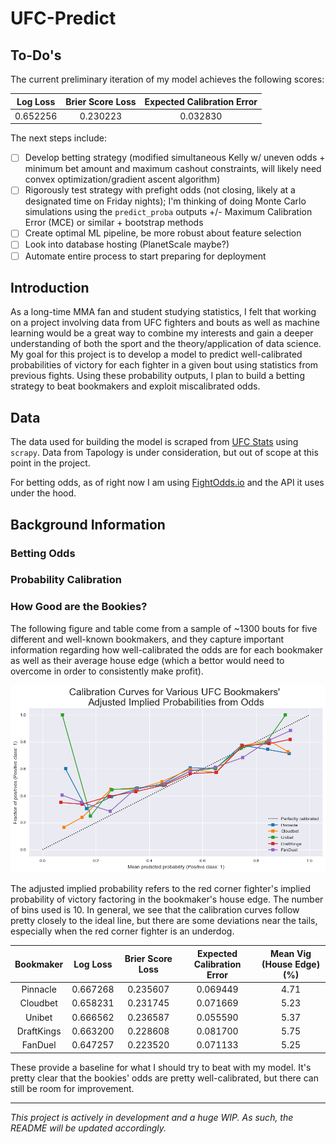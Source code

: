 # UFC-Predict

## To-Do's

The current preliminary iteration of my model achieves the following scores:

<div align="center">
  
| Log Loss | Brier Score Loss | Expected Calibration Error |
| :------: | :--------------: | :------------------------: |
| 0.652256 | 0.230223         | 0.032830                   |

</div>

The next steps include:

- [ ] Develop betting strategy (modified simultaneous Kelly w/ uneven odds + minimum bet amount and maximum cashout constraints, will likely need convex optimization/gradient ascent algorithm)
- [ ] Rigorously test strategy with prefight odds (not closing, likely at a designated time on Friday nights); I'm thinking of doing Monte Carlo simulations using the `predict_proba` outputs +/- Maximum Calibration Error (MCE) or similar + bootstrap methods
- [ ] Create optimal ML pipeline, be more robust about feature selection
- [ ] Look into database hosting (PlanetScale maybe?)
- [ ] Automate entire process to start preparing for deployment

## Introduction

As a long-time MMA fan and student studying statistics, I felt that working on a project involving data from UFC fighters and bouts as well as machine learning would be a great way to combine my interests and gain a deeper understanding of both the sport and the theory/application of data science. My goal for this project is to develop a model to predict well-calibrated probabilities of victory for each fighter in a given bout using statistics from previous fights. Using these probability outputs, I plan to build a betting strategy to beat bookmakers and exploit miscalibrated odds.

## Data

The data used for building the model is scraped from [UFC Stats](http://www.ufcstats.com/statistics/events/completed) using `scrapy`. Data from Tapology is under consideration, but out of scope at this point in the project.

For betting odds, as of right now I am using [FightOdds.io](https://fightodds.io/recent-mma-events/ufc) and the API it uses under the hood.

## Background Information

### Betting Odds

### Probability Calibration

### How Good are the Bookies?

The following figure and table come from a sample of ~1300 bouts for five different and well-known bookmakers, and they capture important information regarding how well-calibrated the odds are for each bookmaker as well as their average house edge (which a bettor would need to overcome in order to consistently make profit).

<div align="center">

![Bookmaker Calibration Curves](images/bookmaker_calibration_curves.png)

</div>

The adjusted implied probability refers to the red corner fighter's implied probability of victory factoring in the bookmaker's house edge. The number of bins used is 10. In general, we see that the calibration curves follow pretty closely to the ideal line, but there are some deviations near the tails, especially when the red corner fighter is an underdog.


<div align="center">

| Bookmaker  | Log Loss | Brier Score Loss | Expected Calibration Error | Mean Vig (House Edge) (%) |
| :--------: | :------: | :--------------: | :------------------------: | :-----------------------: |
| Pinnacle   | 0.667268 | 0.235607         | 0.069449                   | 4.71                      |
| Cloudbet   | 0.658231 | 0.231745         | 0.071669                   | 5.23                      |
| Unibet     | 0.666562 | 0.236587         | 0.055590                   | 5.37                      |
| DraftKings | 0.663200 | 0.228608         | 0.081700                   | 5.75                      |
| FanDuel    | 0.647257 | 0.223520         | 0.071133                   | 5.25                      |

</div>

These provide a baseline for what I should try to beat with my model. It's pretty clear that the bookies' odds are pretty well-calibrated, but there can still be room for improvement.


---
*This project is actively in development and a huge WIP. As such, the README will be updated accordingly.*
